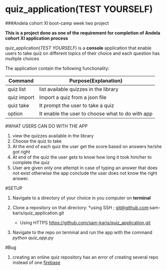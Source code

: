 # quiz_application(TEST YOURSELF)
###Andela cohort XI boot-camp week two project

__This is a project done as one of the requirement for completion of Andela cohort XI application process__

quiz_application(*TEST YOURSELF*) is a **console** application that enable users to take quiz on 
different topics of their choice and each question has multiple choices

The application contain the following functionality:

**Command** | **Purpose(Explanation)**
------------|-------------------------
quiz list | list available quizzes in the library
quiz import | Import a quiz from a json file 
quiz take | It prompt the user to take a quiz
option | It enable the user to choose what to do with app

#WHAT USERS CAN DO WITH THE APP
1. view the quizzes available in the library
2. Choose the quiz to take
3. At the end of each quiz the user get the score based on answers he/she got right
4. At end of the quiz the user gets to know how long it took him/her to complete the quiz
5. User are given only one attempt in case of typing an answer that does not exist otherwise
   the app conclude the user does not know the right answer.

#SETUP

1. Navigate to a directory of your choice in you computer on **terminal**
2. Clone a repository on that directory:
    *using SSH ;
        git@github.com:sam-karis/quiz_application.git
      
    * Using HTTPS
        https://github.com/sam-karis/quiz_application.git
 3. Navigate to the repo on terminal and run the app with the command 
      *python quiz_app.py*
      
     
#Bug
1. creating an online quiz repository has an error of creating several repo instead of one
    [firebase](https://quiz-app-e9563.firebaseio.com/)
